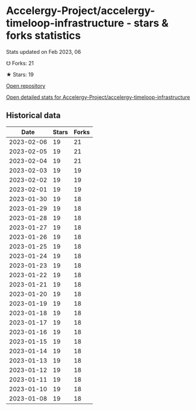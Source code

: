 # Accelergy-Project/accelergy-timeloop-infrastructure - stars & forks statistics

Stats updated on Feb 2023, 06

☋ Forks: 21

★ Stars: 19

[Open repository](https://github.com/Accelergy-Project/accelergy-timeloop-infrastructure)

[Open detailed stats for Accelergy-Project/accelergy-timeloop-infrastructure](https://reviewgithub.com/rep/Accelergy-Project/accelergy-timeloop-infrastructure)

## Historical data
| Date | Stars | Forks |
|------|-------|-------|
| 2023-02-06 | 19 | 21 | 
| 2023-02-05 | 19 | 21 | 
| 2023-02-04 | 19 | 21 | 
| 2023-02-03 | 19 | 19 | 
| 2023-02-02 | 19 | 19 | 
| 2023-02-01 | 19 | 19 | 
| 2023-01-30 | 19 | 18 | 
| 2023-01-29 | 19 | 18 | 
| 2023-01-28 | 19 | 18 | 
| 2023-01-27 | 19 | 18 | 
| 2023-01-26 | 19 | 18 | 
| 2023-01-25 | 19 | 18 | 
| 2023-01-24 | 19 | 18 | 
| 2023-01-23 | 19 | 18 | 
| 2023-01-22 | 19 | 18 | 
| 2023-01-21 | 19 | 18 | 
| 2023-01-20 | 19 | 18 | 
| 2023-01-19 | 19 | 18 | 
| 2023-01-18 | 19 | 18 | 
| 2023-01-17 | 19 | 18 | 
| 2023-01-16 | 19 | 18 | 
| 2023-01-15 | 19 | 18 | 
| 2023-01-14 | 19 | 18 | 
| 2023-01-13 | 19 | 18 | 
| 2023-01-12 | 19 | 18 | 
| 2023-01-11 | 19 | 18 | 
| 2023-01-10 | 19 | 18 | 
| 2023-01-08 | 19 | 18 | 

